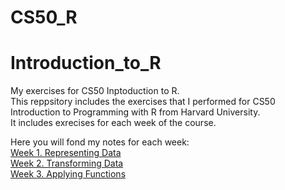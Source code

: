 # CS50_R
# Introduction_to_R
My exercises for CS50 Inptoduction to R.    
This reppsitory includes the exercises that I performed for CS50 Introduction to Programming with R from Harvard University.    
It includes exrecises for each week of the course.    

Here you will fond my notes for each week:    
[Week 1. Representing Data](https://handy-cheque-8cd.notion.site/Representing-Data-358319a8d788404bb52e3ad34c67516f?pvs=4)     
[Week 2. Transforming Data](https://handy-cheque-8cd.notion.site/Transforming-Data-fc4360f70fee45348f91896c25b96495?pvs=4)      
[Week 3. Applying Functions](https://handy-cheque-8cd.notion.site/Applying-Functions-86790abc650e4265b434caa823531118?pvs=4)     
